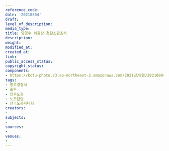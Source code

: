 ```yaml
---
reference_code: 
date: '20210804'
draft: 
level_of_description: 
media_type: 
title: 양경수 위원장 경찰소환조사
description: 
weight: 
modified_at: 
created_at: 
link: 
public_access_status: 
copyright_status: 
components:
- https://kctu-photo.s3.ap-northeast-2.amazonaws.com/2021년/8월/20210804-양경수+위원장+경찰소환조사_종로경찰서_출두_민주노총_노조탄압_전국노동자대회/403826_60328_2626.jpg
tags:
- 종로경찰서
- 출두
- 민주노총
- 노조탄압
- 전국노동자대회
creators:
- 
subjects:
- 
sources:
- 
venues:
- 
---
```

